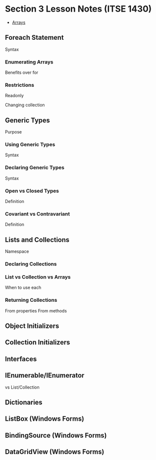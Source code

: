 # Section 3 Lesson Notes (ITSE 1430)

- [Arrays](CSharp/arrays.md)


## Foreach Statement

Syntax

### Enumerating Arrays

Benefits over for

### Restrictions

Readonly 

Changing collection

## Generic Types

Purpose

### Using Generic Types

Syntax

### Declaring Generic Types

Syntax

### Open vs Closed Types

Definition

### Covariant vs Contravariant

Definition

## Lists and Collections

Namespace

### Declaring Collections

### List vs Collection vs Arrays

When to use each

### Returning Collections

From properties
From methods

## Object Initializers

## Collection Initializers

## Interfaces

## IEnumerable/IEnumerator

vs List/Collection

## Dictionaries

## ListBox (Windows Forms)

## BindingSource (Windows Forms)

## DataGridView (Windows Forms)